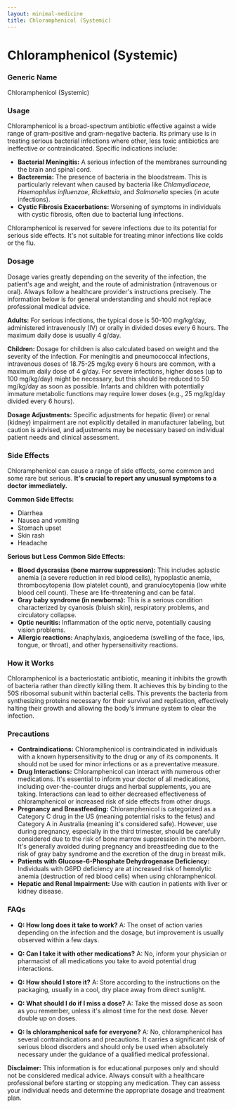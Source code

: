 ```yaml
---
layout: minimal-medicine
title: Chloramphenicol (Systemic)
---
```


# Chloramphenicol (Systemic)
### Generic Name
Chloramphenicol (Systemic)

### Usage
Chloramphenicol is a broad-spectrum antibiotic effective against a wide range of gram-positive and gram-negative bacteria.  Its primary use is in treating serious bacterial infections where other, less toxic antibiotics are ineffective or contraindicated.  Specific indications include:

*   **Bacterial Meningitis:**  A serious infection of the membranes surrounding the brain and spinal cord.
*   **Bacteremia:**  The presence of bacteria in the bloodstream. This is particularly relevant when caused by bacteria like *Chlamydiaceae*, *Haemophilus influenzae*, *Rickettsia*, and *Salmonella* species (in acute infections).
*   **Cystic Fibrosis Exacerbations:**  Worsening of symptoms in individuals with cystic fibrosis, often due to bacterial lung infections.


Chloramphenicol is reserved for severe infections due to its potential for serious side effects. It's not suitable for treating minor infections like colds or the flu.

### Dosage

Dosage varies greatly depending on the severity of the infection, the patient's age and weight, and the route of administration (intravenous or oral).  Always follow a healthcare provider's instructions precisely.  The information below is for general understanding and should not replace professional medical advice.

**Adults:** For serious infections, the typical dose is 50-100 mg/kg/day, administered intravenously (IV) or orally in divided doses every 6 hours. The maximum daily dose is usually 4 g/day.

**Children:** Dosage for children is also calculated based on weight and the severity of the infection.  For meningitis and pneumococcal infections, intravenous doses of 18.75-25 mg/kg every 6 hours are common, with a maximum daily dose of 4 g/day. For severe infections, higher doses (up to 100 mg/kg/day) might be necessary, but this should be reduced to 50 mg/kg/day as soon as possible.  Infants and children with potentially immature metabolic functions may require lower doses (e.g., 25 mg/kg/day divided every 6 hours).

**Dosage Adjustments:** Specific adjustments for hepatic (liver) or renal (kidney) impairment are not explicitly detailed in manufacturer labeling, but caution is advised, and adjustments may be necessary based on individual patient needs and clinical assessment.


### Side Effects

Chloramphenicol can cause a range of side effects, some common and some rare but serious.  **It's crucial to report any unusual symptoms to a doctor immediately.**

**Common Side Effects:**

*   Diarrhea
*   Nausea and vomiting
*   Stomach upset
*   Skin rash
*   Headache

**Serious but Less Common Side Effects:**

*   **Blood dyscrasias (bone marrow suppression):** This includes aplastic anemia (a severe reduction in red blood cells), hypoplastic anemia, thrombocytopenia (low platelet count), and granulocytopenia (low white blood cell count).  These are life-threatening and can be fatal.
*   **Gray baby syndrome (in newborns):** This is a serious condition characterized by cyanosis (bluish skin), respiratory problems, and circulatory collapse.
*   **Optic neuritis:** Inflammation of the optic nerve, potentially causing vision problems.
*   **Allergic reactions:**  Anaphylaxis, angioedema (swelling of the face, lips, tongue, or throat), and other hypersensitivity reactions.


### How it Works

Chloramphenicol is a bacteriostatic antibiotic, meaning it inhibits the growth of bacteria rather than directly killing them. It achieves this by binding to the 50S ribosomal subunit within bacterial cells.  This prevents the bacteria from synthesizing proteins necessary for their survival and replication, effectively halting their growth and allowing the body's immune system to clear the infection.

### Precautions

*   **Contraindications:** Chloramphenicol is contraindicated in individuals with a known hypersensitivity to the drug or any of its components. It should not be used for minor infections or as a preventative measure.
*   **Drug Interactions:** Chloramphenicol can interact with numerous other medications.  It's essential to inform your doctor of all medications, including over-the-counter drugs and herbal supplements, you are taking.  Interactions can lead to either decreased effectiveness of chloramphenicol or increased risk of side effects from other drugs.
*   **Pregnancy and Breastfeeding:** Chloramphenicol is categorized as a Category C drug in the US (meaning potential risks to the fetus) and Category A in Australia (meaning it's considered safe).  However, use during pregnancy, especially in the third trimester, should be carefully considered due to the risk of bone marrow suppression in the newborn.  It's generally avoided during pregnancy and breastfeeding due to the risk of gray baby syndrome and the excretion of the drug in breast milk.
*   **Patients with Glucose-6-Phosphate Dehydrogenase Deficiency:** Individuals with G6PD deficiency are at increased risk of hemolytic anemia (destruction of red blood cells) when using chloramphenicol.
*   **Hepatic and Renal Impairment:** Use with caution in patients with liver or kidney disease.


### FAQs

*   **Q: How long does it take to work?** A: The onset of action varies depending on the infection and the dosage, but improvement is usually observed within a few days.

*   **Q: Can I take it with other medications?** A:  No, inform your physician or pharmacist of all medications you take to avoid potential drug interactions.

*   **Q: How should I store it?** A: Store according to the instructions on the packaging, usually in a cool, dry place away from direct sunlight.

*   **Q: What should I do if I miss a dose?** A: Take the missed dose as soon as you remember, unless it's almost time for the next dose.  Never double up on doses.

*   **Q: Is chloramphenicol safe for everyone?** A: No, chloramphenicol has several contraindications and precautions. It carries a significant risk of serious blood disorders and should only be used when absolutely necessary under the guidance of a qualified medical professional.


**Disclaimer:** This information is for educational purposes only and should not be considered medical advice.  Always consult with a healthcare professional before starting or stopping any medication.  They can assess your individual needs and determine the appropriate dosage and treatment plan.
